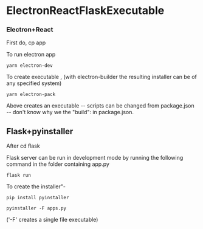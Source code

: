 # ElectronReactFlaskExecutable

### Electron+React

First do, cp app

To run electron app 
```
yarn electron-dev
```
To create executable , (with electron-builder the resulting installer can be of any specified system)
```
yarn electron-pack
```
Above creates an executable 
-- scripts can be changed from package.json 
-- don't know why we the "build": in package.json. 

## Flask+pyinstaller

After cd flask

Flask server can be run in development mode by running the following command in the folder containing app.py
```
flask run 
```
To create the installer"-
```
pip install pyinstaller
```
```
pyinstaller -F apps.py
```
('-F' creates a single file executable) 
